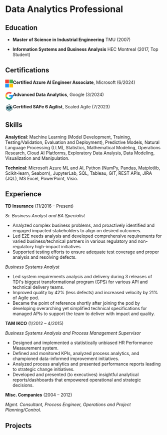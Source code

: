 # Data Analytics Professional

## Education
- **Master of Science in Industrial Engineering**
TMU (2007)

- **Information Systems and Business Analysis**
HEC Montreal (2017, Top Student)

## Certifications
<img align="left" width="25" height="25" src="/assets/img/Microsoft-Logo.png"> **Certified Azure AI Engineer Associate**, Microsoft (6/2024)
<br clear="left"/>

<img align="left" width="25" height="25" src="/assets/img/Google-Logo.png"> **Advanced Data Analytics**, Google (3/2024)
<br clear="left"/>

<img align="left" width="25" height="25" src="/assets/img/SAFe-Badge.png"> **Certified SAFe 6 Agilist**, Scaled Agile (7/2023)
<br clear="left"/>

<!--
<img align="left"  width="60" height="25" src="/assets/img/Prosci-Logo.png"> **Change Management Practitioner**, PROSCI (8/2019)
<br clear="left"/>

<img align="left"  width="60" height="25" src="/assets/img/IIBA-Logo.png"> **Certified BA Professional (CBAP)**, IIBA (1/2016)
<br clear="left"/>
-->
## Skills
**Analytical**: Machine Learning (Model Development, Training, Testing/Validation, Evaluation and Deployment), Predictive Models, Natural Language Processing (LLM), Statistics, Mathematical Modeling, Operations Research, Cloud AI Platforms, Exploratory Data Analysis, Data Modeling, Visualization and Manipulation.

**Technical**: Microsoft Azure ML and AI, Python (NumPy, Pandas, Matplotlib, Scikit-learn, Seaborn), JupyterLab, SQL, Tableau, GIT, REST APIs, JIRA (JQL), MS Excel, PowerPoint, Visio.

## Experience
**TD Insurance** (11/2016 – Present)

*Sr. Business Analyst and BA Specialist*
- Analyzed complex business problems, and proactively identified and engaged impacted stakeholders to align on desired outcomes.
- Led E2E needs analysis and developed comprehensive requirements for varied business/technical partners in various regulatory and non-regulatory high-impact initiatives
- Supported testing efforts to ensure adequate test coverage and proper analysis and resolving defects.

*Business Systems Analyst*
- Led system requirements analysis and delivery during 3 releases of TDI's biggest transformational program (GPS) for various API and technical delivery teams.
- Improved quality by 42% (less defects) and increased velocity by 21% of Agile pod.
- Became the point of reference shortly after joining the pod by developing overarching yet simplified technical specifications for managed APIs to support the team to deliver with impact and quality.

**TAM IKCO** (1/2012 – 4/2015)

*Business Systems Analysis and Process Management Supervisor*
- Designed and implemented a statistically unbiased HR Performance Measurement system.
- Defined and monitored KPIs, analyzed process analytics, and championed data-informed improvement initiatives.
- Analyzed process analytics and presented performance reports leading to strategic change initiatives.
- Developed and presented (to executives) insightful analytical reports/dashboards that empowered operational and strategic decisions.

**Misc. Companies** (2004 – 2012)

*Mgmt. Consultant, Process Engineer, Operations and Project Planning/Control.*

## Projects

